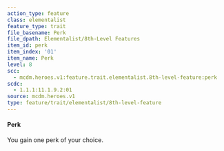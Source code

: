 ```yaml
---
action_type: feature
class: elementalist
feature_type: trait
file_basename: Perk
file_dpath: Elementalist/8th-Level Features
item_id: perk
item_index: '01'
item_name: Perk
level: 8
scc:
  - mcdm.heroes.v1:feature.trait.elementalist.8th-level-feature:perk
scdc:
  - 1.1.1:11.1.9.2:01
source: mcdm.heroes.v1
type: feature/trait/elementalist/8th-level-feature
---
```


#### Perk

You gain one perk of your choice.
